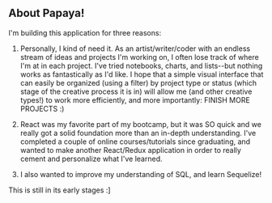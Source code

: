 ## About Papaya!

I'm building this application for three reasons:

1. Personally, I kind of need it. As an artist/writer/coder with an endless stream of ideas and projects I'm working on, I often lose track of where I'm at in each project. I've tried notebooks, charts, and lists--but nothing works as fantastically as I'd like. I hope that a simple visual interface that can easily be organized (using a filter) by project type or status (which stage of the creative process it is in) will allow me (and other creative types!) to work more efficiently, and more importantly: FINISH MORE PROJECTS :)

2. React was my favorite part of my bootcamp, but it was SO quick and we really got a solid foundation more than an in-depth understanding. I've completed a couple of online courses/tutorials since graduating, and wanted to make another React/Redux application in order to really cement and personalize what I've learned. 

3. I also wanted to improve my understanding of SQL, and learn Sequelize!

This is still in its early stages :]
